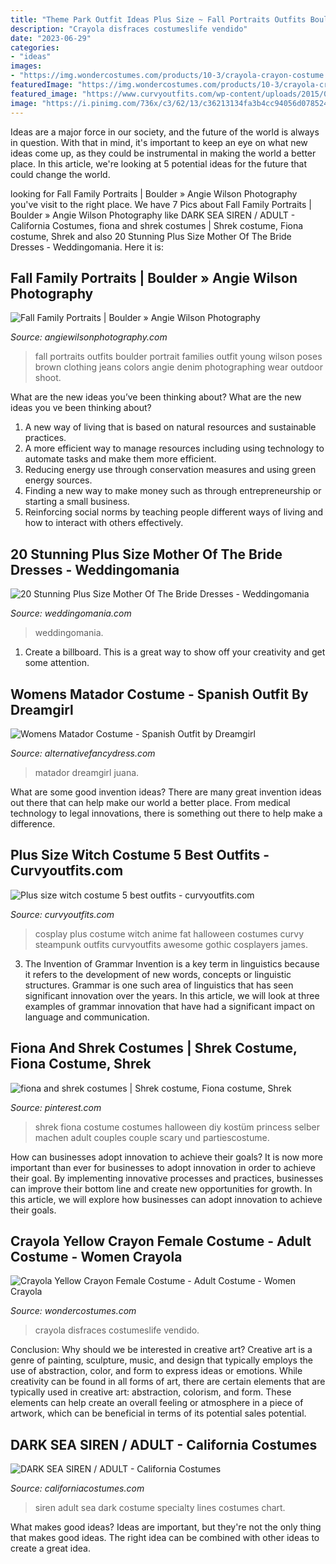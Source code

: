 ```yaml
---
title: "Theme Park Outfit Ideas Plus Size ~ Fall Portraits Outfits Boulder Portrait Families Outfit Young Wilson Poses Brown Clothing Jeans Colors Angie Denim Photographing Wear Outdoor Shoot"
description: "Crayola disfraces costumeslife vendido"
date: "2023-06-29"
categories:
- "ideas"
images:
- "https://img.wondercostumes.com/products/10-3/crayola-crayon-costume.jpg"
featuredImage: "https://img.wondercostumes.com/products/10-3/crayola-crayon-costume.jpg"
featured_image: "https://www.curvyoutfits.com/wp-content/uploads/2015/05/plus-size-witch-costume-5-best-outfits4.jpg"
image: "https://i.pinimg.com/736x/c3/62/13/c36213134fa3b4cc94056d0785241fb6--fiona-costume-diy-shrek-costume.jpg"
---
```



Ideas are a major force in our society, and the future of the world is always in question. With that in mind, it's important to keep an eye on what new ideas come up, as they could be instrumental in making the world a better place. In this article, we're looking at 5 potential ideas for the future that could change the world.

	

		
looking for Fall Family Portraits | Boulder » Angie Wilson Photography you've visit to the right place. We have 7 Pics about Fall Family Portraits | Boulder » Angie Wilson Photography like DARK SEA SIREN / ADULT - California Costumes, fiona and shrek costumes | Shrek costume, Fiona costume, Shrek and also 20 Stunning Plus Size Mother Of The Bride Dresses - Weddingomania. Here it is:
		
    
## Fall Family Portraits | Boulder » Angie Wilson Photography

<img loading=lazy src="http://angiewilsonphotography.com/wp-content/uploads/2012/11/boulder_family_photographer3.jpg" onerror="this.onerror=null;this.src='https://tse3.mm.bing.net/th?id=OIP._QWpAaY1jo9Gz-8-AGxojgHaGP&amp;pid=15.1';" alt="Fall Family Portraits | Boulder » Angie Wilson Photography">

_Source: angiewilsonphotography.com_

>fall portraits outfits boulder portrait families outfit young wilson poses brown clothing jeans colors angie denim photographing wear outdoor shoot. 

	

What are the new ideas you’ve been thinking about?
What are the new ideas you ve been thinking about? 

1. A new way of living that is based on natural resources and sustainable practices. 
2. A more efficient way to manage resources including using technology to automate tasks and make them more efficient. 
3. Reducing energy use through conservation measures and using green energy sources. 
4. Finding a new way to make money such as through entrepreneurship or starting a small business. 
5. Reinforcing social norms by teaching people different ways of living and how to interact with others effectively.

    
## 20 Stunning Plus Size Mother Of The Bride Dresses - Weddingomania

<img loading=lazy src="https://i.weddingomania.com/2016/04/20-stunning-plus-size-mother-of-the-bride-dresses-8.jpg" onerror="this.onerror=null;this.src='https://tse2.mm.bing.net/th?id=OIP.SYNNQvajFe6BhT9xyfboawHaLH&amp;pid=15.1';" alt="20 Stunning Plus Size Mother Of The Bride Dresses - Weddingomania">

_Source: weddingomania.com_

>weddingomania. 

	

1. Create a billboard. This is a great way to show off your creativity and get some attention.

    
## Womens Matador Costume - Spanish Outfit By Dreamgirl

<img loading=lazy src="https://www.alternativefancydress.com/_images/_images/xl/349-womens-matador-costume-spanish-outfit.jpg" onerror="this.onerror=null;this.src='https://tse4.mm.bing.net/th?id=OIP.jy80RxOBBOxuzocyLs9gLgHaJo&amp;pid=15.1';" alt="Womens Matador Costume - Spanish Outfit by Dreamgirl">

_Source: alternativefancydress.com_

>matador dreamgirl juana. 

	

What are some good invention ideas?
There are many great invention ideas out there that can help make our world a better place. From medical technology to legal innovations, there is something out there to help make a difference.

    
## Plus Size Witch Costume 5 Best Outfits - Curvyoutfits.com

<img loading=lazy src="https://www.curvyoutfits.com/wp-content/uploads/2015/05/plus-size-witch-costume-5-best-outfits4.jpg" onerror="this.onerror=null;this.src='https://tse1.mm.bing.net/th?id=OIP.2-LbnR6BBrBFdUPmCbqUCQHaJx&amp;pid=15.1';" alt="Plus size witch costume 5 best outfits - curvyoutfits.com">

_Source: curvyoutfits.com_

>cosplay plus costume witch anime fat halloween costumes curvy steampunk outfits curvyoutfits awesome gothic cosplayers james. 

	

3. The Invention of Grammar
Invention is a key term in linguistics because it refers to the development of new words, concepts or linguistic structures. Grammar is one such area of linguistics that has seen significant innovation over the years. In this article, we will look at three examples of grammar innovation that have had a significant impact on language and communication.

    
## Fiona And Shrek Costumes | Shrek Costume, Fiona Costume, Shrek

<img loading=lazy src="https://i.pinimg.com/736x/c3/62/13/c36213134fa3b4cc94056d0785241fb6--fiona-costume-diy-shrek-costume.jpg" onerror="this.onerror=null;this.src='https://tse1.mm.bing.net/th?id=OIP.otPLvOe5ZB4whA6NsjeFigHaLo&amp;pid=15.1';" alt="fiona and shrek costumes | Shrek costume, Fiona costume, Shrek">

_Source: pinterest.com_

>shrek fiona costume costumes halloween diy kostüm princess selber machen adult couples couple scary und partiescostume. 

	

How can businesses adopt innovation to achieve their goals?
It is now more important than ever for businesses to adopt innovation in order to achieve their goal. By implementing innovative processes and practices, businesses can improve their bottom line and create new opportunities for growth. In this article, we will explore how businesses can adopt innovation to achieve their goals.

    
## Crayola Yellow Crayon Female Costume - Adult Costume - Women Crayola

<img loading=lazy src="https://img.wondercostumes.com/products/10-3/crayola-crayon-costume.jpg" onerror="this.onerror=null;this.src='https://tse4.mm.bing.net/th?id=OIP.kO14aeWwNgj0bkFcgFiY9QHaI4&amp;pid=15.1';" alt="Crayola Yellow Crayon Female Costume - Adult Costume - Women Crayola">

_Source: wondercostumes.com_

>crayola disfraces costumeslife vendido. 

	

Conclusion: Why should we be interested in creative art?
Creative art is a genre of painting, sculpture, music, and design that typically employs the use of abstraction, color, and form to express ideas or emotions. While creativity can be found in all forms of art, there are certain elements that are typically used in creative art: abstraction, colorism, and form. These elements can help create an overall feeling or atmosphere in a piece of artwork, which can be beneficial in terms of its potential sales potential.

    
## DARK SEA SIREN / ADULT - California Costumes

<img loading=lazy src="https://californiacostumes.com/wp-content/uploads/2020/09/5020-068_DarkSeaSiren_01.jpg" onerror="this.onerror=null;this.src='https://tse2.mm.bing.net/th?id=OIP.opfdFwW9DPEBHwH10ES6sAHaK1&amp;pid=15.1';" alt="DARK SEA SIREN / ADULT - California Costumes">

_Source: californiacostumes.com_

>siren adult sea dark costume specialty lines costumes chart. 

	

What makes good ideas?
Ideas are important, but they're not the only thing that makes good ideas. The right idea can be combined with other ideas to create a great idea.

